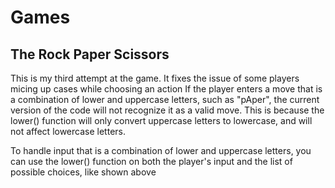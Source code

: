 # Games


## The Rock Paper Scissors
This is my third attempt at the game. It fixes the issue of some players micing up cases while choosing an action
If the player enters a move that is a combination of lower and uppercase letters, such as "pAper",
the current version of the code will not recognize it as a valid move. This is because the lower() function will only convert uppercase letters to lowercase,
and will not affect lowercase letters.

To handle input that is a combination of lower and uppercase letters,
you can use the lower() function on both the player's input and the list of possible choices, like shown above
